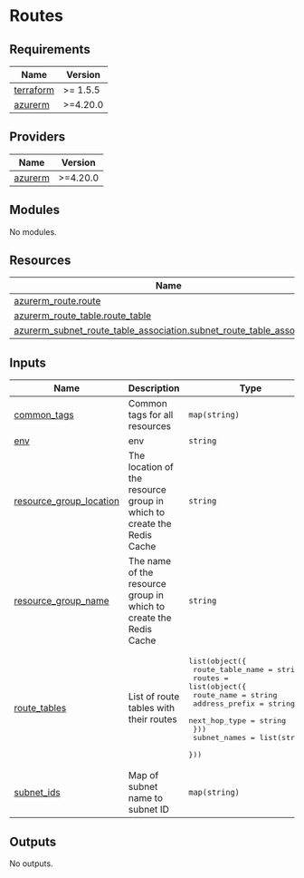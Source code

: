 # Routes

<!-- BEGIN_TF_DOCS -->
## Requirements

| Name | Version |
|------|---------|
| <a name="requirement_terraform"></a> [terraform](#requirement\_terraform) | >= 1.5.5 |
| <a name="requirement_azurerm"></a> [azurerm](#requirement\_azurerm) | >=4.20.0 |

## Providers

| Name | Version |
|------|---------|
| <a name="provider_azurerm"></a> [azurerm](#provider\_azurerm) | >=4.20.0 |

## Modules

No modules.

## Resources

| Name | Type |
|------|------|
| [azurerm_route.route](https://registry.terraform.io/providers/hashicorp/azurerm/latest/docs/resources/route) | resource |
| [azurerm_route_table.route_table](https://registry.terraform.io/providers/hashicorp/azurerm/latest/docs/resources/route_table) | resource |
| [azurerm_subnet_route_table_association.subnet_route_table_association](https://registry.terraform.io/providers/hashicorp/azurerm/latest/docs/resources/subnet_route_table_association) | resource |

## Inputs

| Name | Description | Type | Default | Required |
|------|-------------|------|---------|:--------:|
| <a name="input_common_tags"></a> [common\_tags](#input\_common\_tags) | Common tags for all resources | `map(string)` | n/a | yes |
| <a name="input_env"></a> [env](#input\_env) | env | `string` | n/a | yes |
| <a name="input_resource_group_location"></a> [resource\_group\_location](#input\_resource\_group\_location) | The location of the resource group in which to create the Redis Cache | `string` | n/a | yes |
| <a name="input_resource_group_name"></a> [resource\_group\_name](#input\_resource\_group\_name) | The name of the resource group in which to create the Redis Cache | `string` | n/a | yes |
| <a name="input_route_tables"></a> [route\_tables](#input\_route\_tables) | List of route tables with their routes | <pre>list(object({<br/>    route_table_name = string<br/>    routes = list(object({<br/>      route_name     = string<br/>      address_prefix = string<br/>      next_hop_type  = string<br/>    }))<br/>    subnet_names = list(string)<br/>  }))</pre> | n/a | yes |
| <a name="input_subnet_ids"></a> [subnet\_ids](#input\_subnet\_ids) | Map of subnet name to subnet ID | `map(string)` | n/a | yes |

## Outputs

No outputs.
<!-- END_TF_DOCS -->
